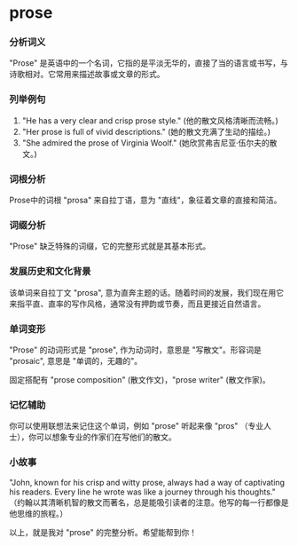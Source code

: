 # prose

### 分析词义

  

"Prose" 是英语中的一个名词，它指的是平淡无华的，直接了当的语言或书写，与诗歌相对。它常用来描述故事或文章的形式。

  

### 列举例句

  

1.  "He has a very clear and crisp prose style." (他的散文风格清晰而流畅。)
2.  "Her prose is full of vivid descriptions." (她的散文充满了生动的描绘。)
3.  "She admired the prose of Virginia Woolf." (她欣赏弗吉尼亚·伍尔夫的散文。)

  

### 词根分析

  

Prose中的词根 "prosa" 来自拉丁语，意为 "直线"，象征着文章的直接和简洁。

  

### 词缀分析

  

"Prose" 缺乏特殊的词缀，它的完整形式就是其基本形式。

  

### 发展历史和文化背景

  

该单词来自拉丁文 "prosa", 意为直奔主题的话。随着时间的发展，我们现在用它来指平直、直率的写作风格，通常没有押韵或节奏，而且更接近自然语言。

  

### 单词变形

  

"Prose" 的动词形式是 "prose", 作为动词时，意思是 "写散文"。形容词是 "prosaic", 意思是 "单调的，无趣的"。

  

固定搭配有 "prose composition" (散文作文)，"prose writer" (散文作家)。

  

### 记忆辅助

  

你可以使用联想法来记住这个单词，例如 "prose" 听起来像 "pros" （专业人士），你可以想象专业的作家们在写他们的散文。

  

### 小故事

  

"John, known for his crisp and witty prose, always had a way of captivating his readers. Every line he wrote was like a journey through his thoughts." （约翰以其清晰机智的散文而著名，总是能吸引读者的注意。他写的每一行都像是他思维的旅程。）

  

以上，就是我对 "prose" 的完整分析。希望能帮到你！
